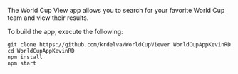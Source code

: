 The World Cup View app allows you to search for your favorite World Cup team and
view their results.

To build the app, execute the following:
```
git clone https://github.com/krdelva/WorldCupViewer WorldCupAppKevinRD
cd WorldCupAppKevinRD
npm install
npm start
```
